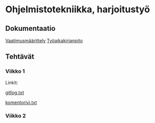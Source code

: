 # Ohjelmistotekniikka, harjoitustyö

## Dokumentaatio

[Vaatimusmäärittely](https://github.com/kortekoski/ot-harjoitustyo/blob/main/dokumentaatio/vaatimusmaarittely.md)
[Työaikakirjanpito](https://github.com/kortekoski/ot-harjoitustyo/blob/main/dokumentaatio/tuntikirjanpito.md)

## Tehtävät

### Viikko 1
Linkit:

[gitlog.txt](https://github.com/kortekoski/ot-harjoitustyo/blob/main/laskarit/viikko1/gitlog.txt)

[komentorivi.txt](https://github.com/kortekoski/ot-harjoitustyo/blob/main/laskarit/viikko1/komentorivi.txt)

### Viikko 2
